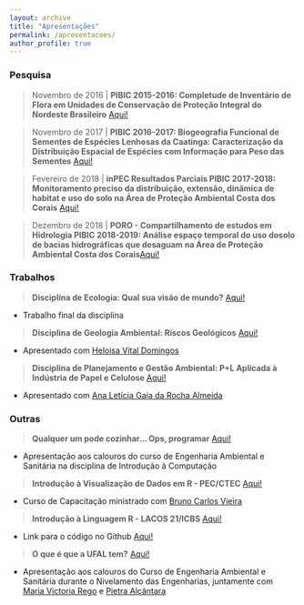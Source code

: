 ```yaml
---
layout: archive
title: "Apresentações"
permalink: /apresentacoes/
author_profile: true
---
```


### Pesquisa
 > Novembro de 2016 | **PIBIC 2015-2016: Completude de Inventário de Flora em Unidades de Conservação de Proteção Integral do Nordeste Brasileiro** <span style="color:blue"><a href="http://nicolli.github.io/files/2016_PIBIC_Completude_de_Inventario_de_Flora_em_Unidades_de_Conservacao_de _Protecao_Integral_do_Nordeste_Brasileiro.pdf">Aqui!</a></span>

 > Novembro de 2017 | **PIBIC 2016-2017: Biogeografia Funcional de Sementes de Espécies Lenhosas da Caatinga: Caracterização da Distribuição Espacial de Espécies com Informação para Peso das Sementes** <span style="color:blue"><a href="http://nicolli.github.io/files/2017_PIBIC_Biogeografia_Funcional_de_Sementes_de_Especies_Lenhosas_da_Caatinga.pdf">Aqui!</a></span>

> Fevereiro de 2018 | **inPEC Resultados Parciais PIBIC 2017-2018: Monitoramento preciso da distribuição, extensão, dinâmica de habitat e uso do solo na Área de Proteção Ambiental Costa dos Corais** <span style="color:blue"><a href="http://nicolli.github.io/files/2018_PIBIC_APACC_inPEC_resultados_parciais.pdf">Aqui!</a></span>

> Dezembro de 2018 | **PORO - Compartilhamento de estudos em Hidrologia PIBIC 2018-2019: Análise espaço temporal do uso dosolo de bacias hidrográficas que desaguam na Área de Proteção Ambiental Costa dos Corais**<span style="color:blue"><a href="http://nicolli.github.io/files/2018_PIBIC_APACC_PORO_Compartilhamento_Estudos_Hidrologia.pdf">Aqui!</a></span>

### Trabalhos
 > **Disciplina de Ecologia: Qual sua visão de mundo?** <span style="color:blue"><a href="http://nicolli.github.io/files/2017_Qual_a_sua_visao_de_mundo_Ecologia.pdf">Aqui!</a></span>
   - Trabalho final da disciplina

 > **Disciplina de Geologia Ambiental: Riscos Geológicos** <span style="color:blue"><a href="http://nicolli.github.io/files/2017_Riscos_Geologicos_Geologia_Ambiental.pdf">Aqui!</a></span>
   - Apresentado com <span style="color:blue"><a href="http://lattes.cnpq.br/7413674971962101">Heloisa Vital Domingos</a></span>

 > **Disciplina de Planejamento e Gestão Ambiental: P+L Aplicada à Indústria de Papel e Celulose** <span style="color:blue"><a href="http://nicolli.github.io/files/2018_PL_aplicada_industria_papel_celulose_Planejamento_e_Gestao_Ambiental.pdf">Aqui!</a></span>
   - Apresentado com <span style="color:blue"><a href="http://lattes.cnpq.br/9594693665713896">Ana Letícia Gaia da Rocha Almeida</a></span>

### Outras
 > **Qualquer um pode cozinhar... Ops, programar** <span style="color:blue"><a href="http://nicolli.github.io/files/2017_Outros_Qualquer_um_pode_cozinhar_Ops_programar.pdf">Aqui!</a></span>
   - Apresentação aos calouros do curso de Engenharia Ambiental e Sanitária na disciplina de Introdução à Computação
 
 > **Introdução à Visualização de Dados em R - PEC/CTEC** <span style="color:blue"><a href="http://nicolli.github.io/files/Introdução_à_Visualização_de_dados_em_R_PEC.pdf">Aqui!</a></span>
   - Curso de Capacitação ministrado com <span style="color:blue"><a href="http://lattes.cnpq.br/3743664701142217">Bruno Carlos Vieira</a></span>
 
 > **Introdução à Linguagem R - LACOS 21/ICBS** <span style="color:blue"><a href="http://nicolli.github.io/files/Introducao_a_Linguagem_R_LACOS21.pdf">Aqui!</a></span> 
   - Link para o código no Github <span style="color:blue"><a href="https://github.com/nicolli/Introducao_a_Linguagem_R/blob/master/Curso_R_LACOS21.R">Aqui!</a></span>

 > **O que é que a UFAL tem?** <span style="color:blue"><a href="http://nicolli.github.io/files/O_que_e_que_a_UFAL_tem.pdf">Aqui!</a></span>
   - Apresentação aos calouros do Curso de Engenharia Ambiental e Sanitária durante o Nivelamento das Engenharias, juntamente com <span style="color:blue"><a href="http://lattes.cnpq.br/3239678088465458">Maria Victoria Rego</a></span> e <span style="color:blue"><a href="http://lattes.cnpq.br/5579058954396625">Pietra Alcântara</a></span>
